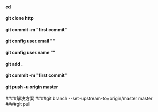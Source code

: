 #### cd
#### git clone http
#### git commit -m "first commit"
#### git config user.email ""
#### git config user.name ""

#### git add .
#### git commit -m "first commit"
#### git push -u origin master
####解决方案
####git branch --set-upstream-to=origin/master master
####git  pull
